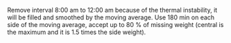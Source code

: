 Remove interval 8:00 am to 12:00 am because of the thermal instability, it will be filled and smoothed by the moving average.
Use 180 min on each side of the moving average, accept up to 80 % of missing weight (central is the maximum  and it is 1.5 times the side weight).
